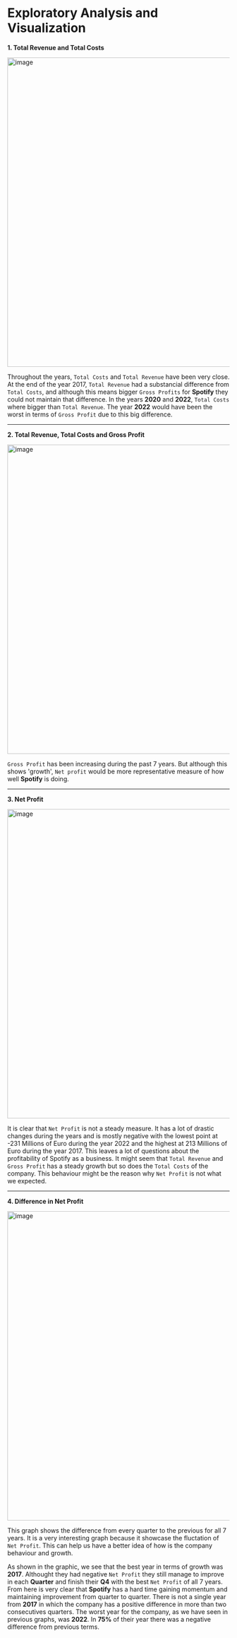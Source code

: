 # Exploratory Analysis and Visualization

**1. Total Revenue and Total Costs**

<img width="700" alt="image" src="https://github.com/user-attachments/assets/b3f82b7d-6ce0-4d9d-979c-41fe3ddfad3d">


Throughout the years, `Total Costs` and `Total Revenue` have been very close. At the end of the year 2017, `Total Revenue` had a substancial difference from `Total Costs`, and although this means bigger `Gross Profits` for **Spotify** they could not maintain that difference. In the years **2020** and **2022**, `Total Costs` where bigger than `Total Revenue`. The year **2022** would have been the worst in terms of `Gross Profit` due to this big difference. 

---
**2. Total Revenue, Total Costs and Gross Profit**

<img width="700" alt="image" src="https://github.com/user-attachments/assets/7dcff88d-47fc-46eb-ade7-505eff54c75f">

`Gross Profit` has been increasing during the past 7 years. But although this shows 'growth', `Net profit` would be more representative measure of how well **Spotify** is doing.

---
**3. Net Profit**

<img width="700" alt="image" src="https://github.com/user-attachments/assets/25afaf7e-48a7-4ba4-a974-a8f38b4be73a">


It is clear that `Net Profit` is not a steady measure. It has a lot of drastic changes during the years and is mostly negative with the lowest point at -231 Millions of Euro during the year 2022 and the highest at 213 Millions of Euro during the year 2017. This leaves a lot of questions about the profitability of Spotify as a business. It might seem that `Total Revenue` and `Gross Profit` has a steady growth but so does the `Total Costs` of the company. This behaviour might be the reason why `Net Profit` is not what we expected. 

---
**4. Difference in Net Profit**

<img width="700" alt="image" src="https://github.com/user-attachments/assets/a1590922-c26a-477a-9384-d393cb0fc71e">

This graph shows the difference from every quarter to the previous for all 7 years. It is a very interesting graph because it showcase the fluctation of `Net Profit`. This can help us have a better idea of how is the company behaviour and growth.

As shown in the graphic, we see that the best year in terms of growth was **2017**. Althought they had negative `Net Profit` they still manage to improve in each **Quarter** and finish their **Q4** with the best `Net Profit` of all 7 years. From here is very clear that **Spotify** has a hard time gaining momentum and maintaining improvement from quarter to quarter. There is not a single year from **2017** in which the company has a positive difference in more than two consecutives quarters. The worst year for the company, as we have seen in previous graphs, was **2022**. In **75%** of their year there was a negative difference from previous terms.























